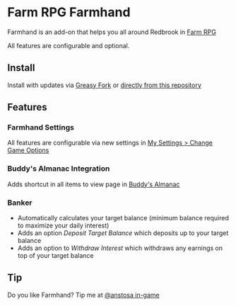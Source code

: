 # Farm RPG Farmhand

Farmhand is an add-on that helps you all around Redbrook in [Farm RPG](https://farmrpg.com)

All features are configurable and optional.

## Install

Install with updates via [Greasy Fork](https://greasyfork.org/en/scripts/497660-farm-rpg-farmhand) or [directly from this repository](https://github.com/anstosa/farmrpg-farmhand/blob/main/dist/farmrpg-farmhand.user.js)

## Features

### Farmhand Settings

All features are configurable via new settings in [My Settings > Change Game Options](https://farmrpg.com/#!/settings_options.php)

### Buddy's Almanac Integration

Adds shortcut in all items to view page in [Buddy's Almanac](https://buddy.farm)

### Banker

* Automatically calculates your target balance (minimum balance required to maximize your daily interest)
* Adds an option *Deposit Target Balance* which deposits up to your target balance
* Adds an option to *Withdraw Interest* which withdraws any earnings on top of your target balance

## Tip

Do you like Farmhand? Tip me at [@anstosa in-game](https://farmrpg.com/#!/profile.php?user_name=anstosa)
